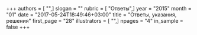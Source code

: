 +++
authors = [ "",]
slogan = ""
rubric = [ "Ответы",]
year = "2015"
month = "01"
date = "2017-05-24T18:49:46+03:00"
title = "Ответы, указания, решения"
first_page = "28"
illustrators = [ "",]
npages = "4"
in_sample = false
+++
